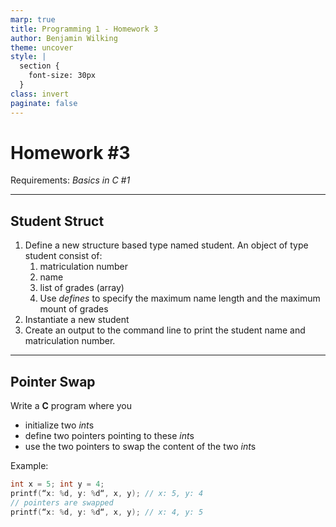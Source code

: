 ```yaml
---
marp: true
title: Programming 1 - Homework 3
author: Benjamin Wilking
theme: uncover
style: |
  section {
    font-size: 30px
  }
class: invert
paginate: false
---
```

<!-- markdownlint-disable MD033 MD025 -->

# Homework #3

Requirements: *Basics in C #1*

---

## Student Struct

1. Define a new structure based type named student. An object of type student consist of:
   1. matriculation number
   2. name
   3. list of grades (array)
   4. Use *defines* to specify the maximum name length and the maximum mount of grades
2. Instantiate a new student
3. Create an output to the command line to print the student name and matriculation number.

---

## Pointer Swap

Write a **C** program where you

- initialize two *int*s
- define two pointers pointing to these *int*s
- use the two pointers to swap the content of the two *int*s

Example:

```C
int x = 5; int y = 4;
printf(“x: %d, y: %d“, x, y); // x: 5, y: 4
// pointers are swapped 
printf(“x: %d, y: %d“, x, y); // x: 4, y: 5 
```
